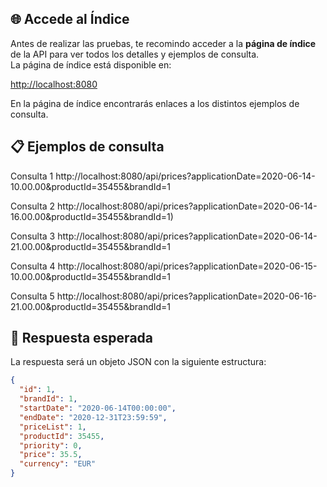 ## 🌐 Accede al Índice

Antes de realizar las pruebas, te recomindo acceder a la **página de índice** de la API para ver todos los detalles y ejemplos de consulta.  
La página de índice está disponible en:

[http://localhost:8080](http://localhost:8080)

En la página de índice encontrarás enlaces a los distintos ejemplos de consulta.


## 📋 Ejemplos de consulta

Consulta 1 http://localhost:8080/api/prices?applicationDate=2020-06-14-10.00.00&productId=35455&brandId=1

Consulta 2 http://localhost:8080/api/prices?applicationDate=2020-06-14-16.00.00&productId=35455&brandId=1)

Consulta 3 http://localhost:8080/api/prices?applicationDate=2020-06-14-21.00.00&productId=35455&brandId=1

Consulta 4 http://localhost:8080/api/prices?applicationDate=2020-06-15-10.00.00&productId=35455&brandId=1

Consulta 5 http://localhost:8080/api/prices?applicationDate=2020-06-16-21.00.00&productId=35455&brandId=1

## 📄 Respuesta esperada

La respuesta será un objeto JSON con la siguiente estructura:

```json
{
  "id": 1,
  "brandId": 1,
  "startDate": "2020-06-14T00:00:00",
  "endDate": "2020-12-31T23:59:59",
  "priceList": 1,
  "productId": 35455,
  "priority": 0,
  "price": 35.5,
  "currency": "EUR"
}
